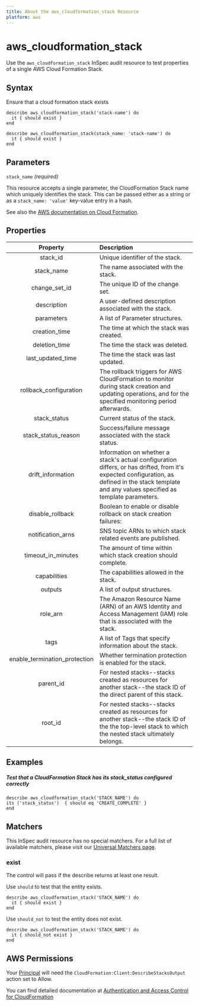 ```yaml
---
title: About the aws_cloudformation_stack Resource
platform: aws
---
```


# aws_cloudformation_stack

Use the `aws_cloudformation_stack` InSpec audit resource to test properties of a single AWS Cloud Formation Stack.

## Syntax

Ensure that a cloud formation stack exists

    describe aws_cloudformation_stack('stack-name') do
      it { should exist }
    end

    describe aws_cloudformation_stack(stack_name: 'stack-name') do
      it { should exist }
    end
    
## Parameters

`stack_name` _(required)_

This resource accepts a single parameter, the CloudFormation Stack name which uniquely identifies the stack. 
This can be passed either as a string or as a `stack_name: 'value'` key-value entry in a hash.

See also the [AWS documentation on Cloud Formation](https://docs.aws.amazon.com/AWSCloudFormation/latest/APIReference/Welcome.html).

## Properties

| Property | Description |
| :---: | :--- |
| stack_id | Unique identifier of the stack. |
| stack_name | The name associated with the stack. |
| change_set_id | The unique ID of the change set. |
| description | A user-defined description associated with the stack. |
| parameters | A list of Parameter structures. |
| creation_time | The time at which the stack was created. |
| deletion_time | The time the stack was deleted. |
| last_updated_time | The time the stack was last updated. |
| rollback_configuration | The rollback triggers for AWS CloudFormation to monitor during stack creation and updating operations, and for the specified monitoring period afterwards. |
| stack_status | Current status of the stack. |
| stack_status_reason | Success/failure message associated with the stack status. |
| drift_information | Information on whether a stack's actual configuration differs, or has drifted, from it's expected configuration, as defined in the stack template and any values specified as template parameters. |
| disable_rollback | Boolean to enable or disable rollback on stack creation failures: |
| notification_arns | SNS topic ARNs to which stack related events are published. |
| timeout_in_minutes | The amount of time within which stack creation should complete. |
| capabilities | The capabilities allowed in the stack. |
| outputs | A list of output structures. |
| role_arn | The Amazon Resource Name (ARN) of an AWS Identity and Access Management (IAM) role that is associated with the stack.  |
| tags | A list of Tags that specify information about the stack. |
| enable_termination_protection | Whether termination protection is enabled for the stack. |
| parent_id | For nested stacks--stacks created as resources for another stack--the stack ID of the direct parent of this stack. |
| root_id | For nested stacks--stacks created as resources for another stack--the stack ID of the the top-level stack to which the nested stack ultimately belongs. |

## Examples

##### Test that a CloudFormation Stack has its stack_status configured correctly
    describe aws_cloudformation_stack('STACK_NAME') do
    its ('stack_status')  { should eq 'CREATE_COMPLETE' }
    end

## Matchers

This InSpec audit resource has no special matchers. For a full list of available matchers, please visit our [Universal Matchers page](https://www.inspec.io/docs/reference/matchers/).

### exist

The control will pass if the describe returns at least one result.

Use `should` to test that the entity exists.

    describe aws_cloudformation_stack('STACK_NAME') do
      it { should exist }
    end

Use `should_not` to test the entity does not exist.

    describe aws_cloudformation_stack('STACK_NAME') do
      it { should_not exist }
    end

## AWS Permissions

Your [Principal](https://docs.aws.amazon.com/IAM/latest/UserGuide/intro-structure.html#intro-structure-principal) will need the `CloudFormation:Client:DescribeStacksOutput` action set to Allow.

You can find detailed documentation at [Authentication and Access Control for CloudFormation](https://docs.aws.amazon.com/AWSCloudFormation/latest/UserGuide/Welcome.html)
